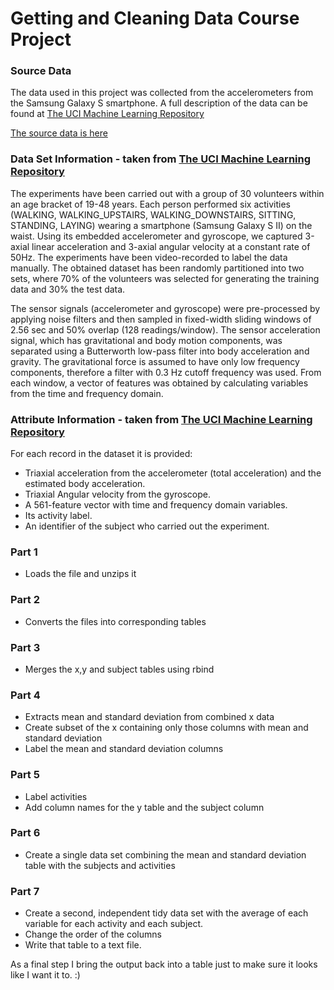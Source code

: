 # Getting and Cleaning Data Course Project

### Source Data
The data used in this project was collected from the accelerometers from the Samsung Galaxy S smartphone. A full description of the data can be found at [The UCI Machine Learning Repository](http://archive.ics.uci.edu/ml/datasets/Human+Activity+Recognition+Using+Smartphones)

[The source data is here](https://d396qusza40orc.cloudfront.net/getdata%2Fprojectfiles%2FUCI%20HAR%20Dataset.zip)

### Data Set Information - taken from [The UCI Machine Learning Repository](http://archive.ics.uci.edu/ml/datasets/Human+Activity+Recognition+Using+Smartphones)
The experiments have been carried out with a group of 30 volunteers within an age bracket of 19-48 years. Each person performed six activities (WALKING, WALKING_UPSTAIRS, WALKING_DOWNSTAIRS, SITTING, STANDING, LAYING) wearing a smartphone (Samsung Galaxy S II) on the waist. Using its embedded accelerometer and gyroscope, we captured 3-axial linear acceleration and 3-axial angular velocity at a constant rate of 50Hz. The experiments have been video-recorded to label the data manually. The obtained dataset has been randomly partitioned into two sets, where 70% of the volunteers was selected for generating the training data and 30% the test data. 

The sensor signals (accelerometer and gyroscope) were pre-processed by applying noise filters and then sampled in fixed-width sliding windows of 2.56 sec and 50% overlap (128 readings/window). The sensor acceleration signal, which has gravitational and body motion components, was separated using a Butterworth low-pass filter into body acceleration and gravity. The gravitational force is assumed to have only low frequency components, therefore a filter with 0.3 Hz cutoff frequency was used. From each window, a vector of features was obtained by calculating variables from the time and frequency domain.


### Attribute Information - taken from [The UCI Machine Learning Repository](http://archive.ics.uci.edu/ml/datasets/Human+Activity+Recognition+Using+Smartphones)
For each record in the dataset it is provided: 
- Triaxial acceleration from the accelerometer (total acceleration) and the estimated body acceleration. 
- Triaxial Angular velocity from the gyroscope. 
- A 561-feature vector with time and frequency domain variables. 
- Its activity label. 
- An identifier of the subject who carried out the experiment.


### Part 1 
- Loads the file and unzips it


### Part 2 
- Converts the files into corresponding tables


### Part 3 
- Merges the x,y and subject tables using rbind


### Part 4 
- Extracts mean and standard deviation from combined x data 
- Create subset of the x containing only those columns with mean and standard deviation 
- Label the mean and standard deviation columns


### Part 5 
- Label activities 
- Add column names for the y table and the subject column


### Part 6 
- Create a single data set combining the mean and standard deviation table with the subjects and activities

### Part 7 
- Create a second, independent tidy data set with the average of each variable for each activity and each subject.
- Change the order of the columns
- Write that table to a text file.


As a final step I bring the output back into a table just to make sure it looks like I want it to. :)

